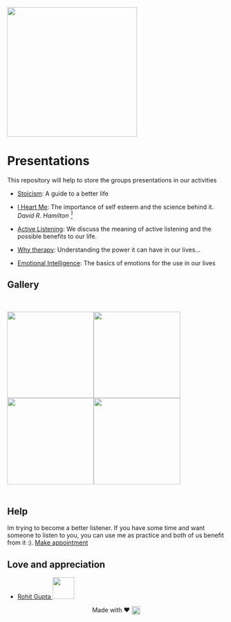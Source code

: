 <img src="https://bhumans.github.io/presentations/images/BetterHumans.jpg" height="300px" />


# Presentations

This repository will help to store the groups presentations in our activities

* [Stoicism](https://bhumans.github.io/presentations/stoicism.html): A guide to a better life

* [I Heart Me](https://bhumans.github.io/presentations/i-heart-me.html): The importance of self esteem and the science behind it. *David R. Hamilton [<sup>1</sup>](https://www.goodreads.com/book/show/21255074-i-heart-me)*

* [Active Listening](https://bhumans.github.io/presentations/active-listening.html): We discuss the meaning of active listening and the possible benefits to our life.

* [Why therapy](https://bhumans.github.io/presentations/why-therapy.html): Understanding the power it can have in our lives...

* [Emotional Intelligence](https://bhumans.github.io/presentations/emotional-inteligence.html): The basics of emotions for the use in our lives

<style>
    .gallery img {
        width: 200px;
    }

    .gallery {
        margin: 50px 0
    }
</style>
## Gallery
<div class="gallery" style="display: flex; gap: 0; flex-wrap: wrap;">
    <img src=".https://bhumans.github.io/presentations/images/1.png" />
    <img src=".https://bhumans.github.io/presentations/images/2.jpeg" />
    <img src=".https://bhumans.github.io/presentations/images/3.jpeg" />
    <img src=".https://bhumans.github.io/presentations/images/4.jpeg" />
</div>

## Help
Im trying to become a better listener. If you have some time and want someone to listen to you, you can use me as practice
and both of us benefit from it :). <a href="https://calendar.app.google/wL33YZseoT7qMDwdA">Make appointment</a>



## Love and appreciation
<ul>
    <li>
        <div style="display: flex; align-items: center; ">
            <a href="https://github.com/IndianTinker"> Rohit Gupta <img src="https://avatars.githubusercontent.com/u/3526646" width="50px" height="50px" />
            </a>
        </div>
    </li>
</ul>

<div style="text-align: center;">
    Made with ❤️ 
    <a href="http://github.com/bhumans presentations">
        <img src="https://github.githubassets.com/images/icons/emoji/octocat.png" align="absmiddle" alt="octokat" width="20px" />
    </a>
</div> 